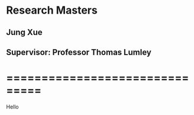 # Research Masters 

Jung Xue
---
Supervisor: Professor Thomas Lumley
---
# ===============================

Hello
